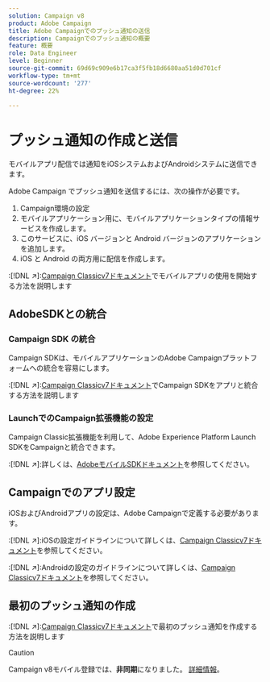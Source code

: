 ```yaml
---
solution: Campaign v8
product: Adobe Campaign
title: Adobe Campaignでのプッシュ通知の送信
description: Campaignでのプッシュ通知の概要
feature: 概要
role: Data Engineer
level: Beginner
source-git-commit: 69d69c909e6b17ca3f5fb18d6680aa51d0d701cf
workflow-type: tm+mt
source-wordcount: '277'
ht-degree: 22%

---
```


# プッシュ通知の作成と送信

モバイルアプリ配信では通知をiOSシステムおよびAndroidシステムに送信できます。

Adobe Campaign でプッシュ通知を送信するには、次の操作が必要です。

1. Campaign環境の設定
1. モバイルアプリケーション用に、モバイルアプリケーションタイプの情報サービスを作成します。
1. このサービスに、iOS バージョンと Android バージョンのアプリケーションを追加します。
1. iOS と Android の両方用に配信を作成します。

:[!DNL :arrow_upper_right:]:[Campaign Classicv7ドキュメント](https://experienceleague.adobe.com/docs/campaign-classic/using/sending-messages/sending-push-notifications/about-mobile-app-channel.html?lang=ja)でモバイルアプリの使用を開始する方法を説明します

## AdobeSDKとの統合

### Campaign SDK の統合

Campaign SDKは、モバイルアプリケーションのAdobe Campaignプラットフォームへの統合を容易にします。

:[!DNL :arrow_upper_right:]:[Campaign Classicv7ドキュメント](https://experienceleague.adobe.com/docs/campaign-classic/using/sending-messages/sending-push-notifications/integrating-campaign-sdk-into-the-mobile-application.html?lang=en#loading-campaign-sdk)でCampaign SDKをアプリと統合する方法を説明します

### LaunchでのCampaign拡張機能の設定

Campaign Classic拡張機能を利用して、Adobe Experience Platform Launch SDKをCampaignと統合できます。

:[!DNL :arrow_upper_right:]:詳しくは、[AdobeモバイルSDKドキュメント](https://aep-sdks.gitbook.io/docs/using-mobile-extensions/adobe-campaignclassic)を参照してください。

## Campaignでのアプリ設定

iOSおよびAndroidアプリの設定は、Adobe Campaignで定義する必要があります。

:[!DNL :arrow_upper_right:]:iOSの設定ガイドラインについて詳しくは、[Campaign Classicv7ドキュメント](https://experienceleague.adobe.com/docs/campaign-classic/using/sending-messages/sending-push-notifications/configure-the-mobile-app/configuring-the-mobile-application.html?lang=en#sending-messages)を参照してください。

:[!DNL :arrow_upper_right:]:Androidの設定のガイドラインについて詳しくは、[Campaign Classicv7ドキュメント](https://experienceleague.adobe.com/docs/campaign-classic/using/sending-messages/sending-push-notifications/configure-the-mobile-app/configuring-the-mobile-application-android.html?lang=en#sending-messages)を参照してください。

## 最初のプッシュ通知の作成

:[!DNL :arrow_upper_right:]:[Campaign Classicv7ドキュメント](https://experienceleague.adobe.com/docs/campaign-classic/using/sending-messages/sending-push-notifications/creating-notifications.html?lang=en#sending-notifications-on-ios)で最初のプッシュ通知を作成する方法を説明します


>[!CAUTION]
>
>Campaign v8モバイル登録では、**非同期**&#x200B;になりました。 [詳細情報](../dev/staging.md)。
